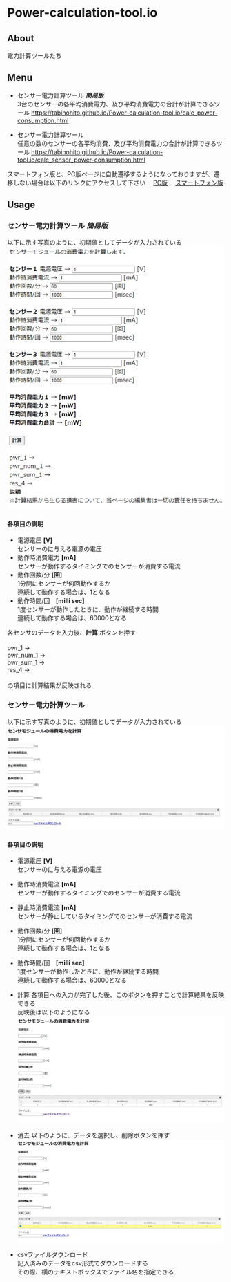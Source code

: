 # Power-calculation-tool.io
## About
電力計算ツールたち

## Menu
- センサー電力計算ツール ***簡易版*** <br>
3台のセンサーの各平均消費電力、及び平均消費電力の合計が計算できるツール
https://tabinohito.github.io/Power-calculation-tool.io/calc_power-consumption.html

- センサー電力計算ツール<br>
任意の数のセンサーの各平均消費、及び平均消費電力の合計が計算できるツール
https://tabinohito.github.io/Power-calculation-tool.io/calc_sensor_power-consumption.html
  
スマートフォン版と、PC版ページに自動遷移するようになっておりますが、遷移しない場合は以下のリンクにアクセスして下さい
　[PC版](https://tabinohito.github.io/Power-calculation-tool.io/calc_sensor_power-consumption_pc.html)
　[スマートフォン版](https://tabinohito.github.io/Power-calculation-tool.io/calc_sensor_power-consumption_sp.html)
## Usage
### センサー電力計算ツール ***簡易版*** <br>
以下に示す写真のように、初期値としてデータが入力されている
![easy-tool](https://github.com/tabinohito/Power-calculation-tool.io/blob/images/images/easy-tool-menu.jpg)

#### 各項目の説明 <br>
- 電源電圧 **[V]**<br>
センサーのに与える電源の電圧
- 動作時消費電力 **[mA]**<br>
センサーが動作するタイミングでのセンサーが消費する電流
- 動作回数/分 **[回]**<br>
1分間にセンサーが何回動作するか <br>
連続して動作する場合は、1となる <br>
- 動作時間/回　**[milli sec]**<br>
1度センサーが動作したときに、動作が継続する時間 <br>
連続して動作する場合は、60000となる <br>

各センサのデータを入力後、********計算******** ボタンを押す <br>
<br>
pwr_1 → <br>
pwr_num_1 → <br>
pwr_sum_1 → <br>
res_4 → <br>
<br>
の項目に計算結果が反映される

### センサー電力計算ツール <br>
以下に示す写真のように、初期値としてデータが入力されている
![tool](https://github.com/tabinohito/Power-calculation-tool.io/blob/images/images/tool-menu.jpg)

#### 各項目の説明 <br>
- 電源電圧 **[V]**<br>
センサーのに与える電源の電圧
- 動作時消費電流 **[mA]**<br>
センサーが動作するタイミングでのセンサーが消費する電流
- 静止時消費電流 **[mA]**<br>
センサーが静止しているタイミングでのセンサーが消費する電流
- 動作回数/分 **[回]**<br>
1分間にセンサーが何回動作するか <br>
連続して動作する場合は、1となる <br>
- 動作時間/回　**[milli sec]**<br>
1度センサーが動作したときに、動作が継続する時間 <br>
連続して動作する場合は、60000となる <br>
- 計算
各項目への入力が完了した後、このボタンを押すことで計算結果を反映できる <br>
反映後は以下のようになる <br>
![入力後](https://github.com/tabinohito/Power-calculation-tool.io/blob/images/images/入力後.jpg)
- 消去
以下のように、データを選択し、削除ボタンを押す
![選択後](https://github.com/tabinohito/Power-calculation-tool.io/blob/images/images/選択済み.jpg)

- csvファイルダウンロード　<br>
記入済みのデータをcsv形式でダウンロードする <br>
その際、横のテキストボックスでファイル名を指定できる <br>
